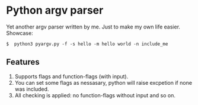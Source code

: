 # Python argv parser


Yet another argv parser written by me. Just to make my own life easier.
Showcase:
``` console
$  python3 pyargv.py -f -s hello -m hello world -n include_me
```
## Features
1. Supports flags and function-flags (with input).
2. You can set some flags as nessasary, python will raise excpetion if none was included.
3. All checking is applied: no function-flags without input and so on.

